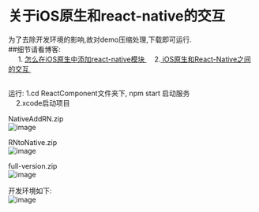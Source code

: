 # 关于iOS原生和react-native的交互 <br/>
为了去除开发环境的影响,故对demo压缩处理,下载即可运行.<br/>
##细节请看博客: <br/>
      1. [ 怎么在iOS原生中添加react-native模块 ]( http://www.cnblogs.com/shaoting/p/6388502.html ) 
      2.[ iOS原生和React-Native之间的交互 ]( http://www.cnblogs.com/shaoting/p/6392390.html )    <br/>
##
运行: 1.cd  ReactComponent文件夹下,  npm start 启动服务 <br/>
     2.xcode启动项目     <br/>

NativeAddRN.zip  <br/>
![image](https://github.com/pheromone/IOS-native-and-React-native-interaction/blob/master/1.gif) 

RNtoNative.zip <br/>
![image](https://github.com/pheromone/IOS-native-and-React-native-interaction/blob/master/3.gif) 

full-version.zip <br/>
![image](https://github.com/pheromone/IOS-native-and-React-native-interaction/blob/master/5.gif) 

开发环境如下: <br/>
![image](https://github.com/pheromone/IOS-native-and-React-native-interaction/blob/master/2.jpg) 

